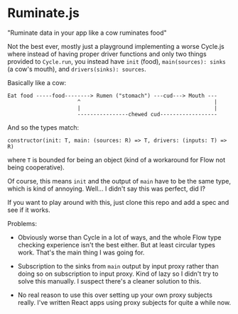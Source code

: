 # Ruminate.js

"Ruminate data in your app like a cow ruminates food"

Not the best ever, mostly just a playground implementing a worse Cycle.js where instead of having proper driver functions and only two things provided to `Cycle.run`, you instead have `init` (food), `main(sources): sinks` (a cow's mouth), and `drivers(sinks): sources`.

Basically like a cow:

```
Eat food -----food--------> Rumen ("stomach") ---cud---> Mouth ---
                      ^                                          |
                      |                                          |
                      ----------------chewed cud------------------
```

And so the types match:

```
constructor(init: T, main: (sources: R) => T, drivers: (inputs: T) => R)
```

where `T` is bounded for being an object (kind of a workaround for Flow not being cooperative).

Of course, this means `init` and the output of `main` have to be the same type, which is kind of annoying. Well... I didn't say this was perfect, did I?

If you want to play around with this, just clone this repo and add a spec and see if it works.

Problems:

* Obviously worse than Cycle in a lot of ways, and the whole Flow type checking experience isn't the best either. But at least circular types work. That's the main thing I was going for.

* Subscription to the sinks from `main` output by input proxy rather than doing so on subscription to input proxy. Kind of lazy so I didn't try to solve this manually. I suspect there's a cleaner solution to this.

* No real reason to use this over setting up your own proxy subjects really. I've written React apps using proxy subjects for quite a while now.
